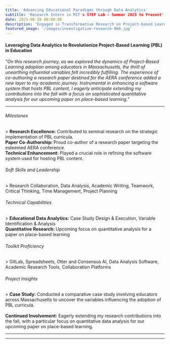 ```yaml
---
title: 'Advancing Educational Paradigms through Data Analytics'
subtitle: 'Research Intern in MIT's STEP Lab - Summer 2023 to Present'
date: 2023-06-28 00:00:00
description: 'Engaged in Transformative Research on Project-based Learning (PBL) Adoption and Curricula, Co-Authoring for AERA Conference'
featured_image: '/images/investigative-research-960.jpg'
---
```


<h4>Leveraging Data Analytics to Revolutionize Project-Based Learning (PBL) in Education</h4>

<em>"On this research journey, as we explored the dynamics of Project-Based Learning adoption among educators in Massachusetts, the thrill of unearthing influential variables felt incredibly fulfilling. The experience of co-authoring a research paper destined for the AERA conference added a new layer to my academic journey. Instrumental in enhancing a software system that hosts PBL content, I eagerly anticipate extending my contributions into the fall with a focus on sophisticated quantitative analysis for our upcoming paper on place-based learning."</em>

<hr>
  
<h6> Milestones </h6>
> <b>Research Excellence:</b> Contributed to seminal research on the strategic implementation of PBL curricula.
<br> <b>Paper Co-Authorship: </b> Proud co-author of a research paper targeting the esteemed AERA conference.
<br> <b>Technical Enhancement:</b> Played a crucial role in refining the software system used for hosting PBL content.

<h6> Soft Skills and Leadership </h6>
> Research Collaboration, Data Analysis, Academic Writing, Teamwork, Critical Thinking, Time Management, Project Planning

<h6> Technical Capabilities </h6>
> <b>Educational Data Analytics:</b> Case Study Design & Execution, Variable Identification & Analysis
<br> <b>Quantitative Research: </b> Upcoming focus on quantitative analysis for a paper on place-based learning

<h6> Toolkit Proficiency </h6>
> GitLab, Spreadsheets, Otter and Consensus AI, Data Analysis Software, Academic Research Tools, Collaboration Platforms

<h6> Project Insights </h6>
> <b>Case Study:</b> Conducted a comparative case study involving educators across Massachusetts to uncover the variables influencing the adoption of PBL curricula.
<br><br> <b>Continued Involvement:</b> Eagerly extending my research contributions into the fall, with a particular focus on quantitative data analysis for our upcoming paper on place-based learning.

---

---
